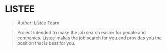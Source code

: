 # LISTEE
> *Author:* Listee Team

> Project intended to make the job search easier for people and companies. Listee makes the job search for you and provides you the position that is best for you.